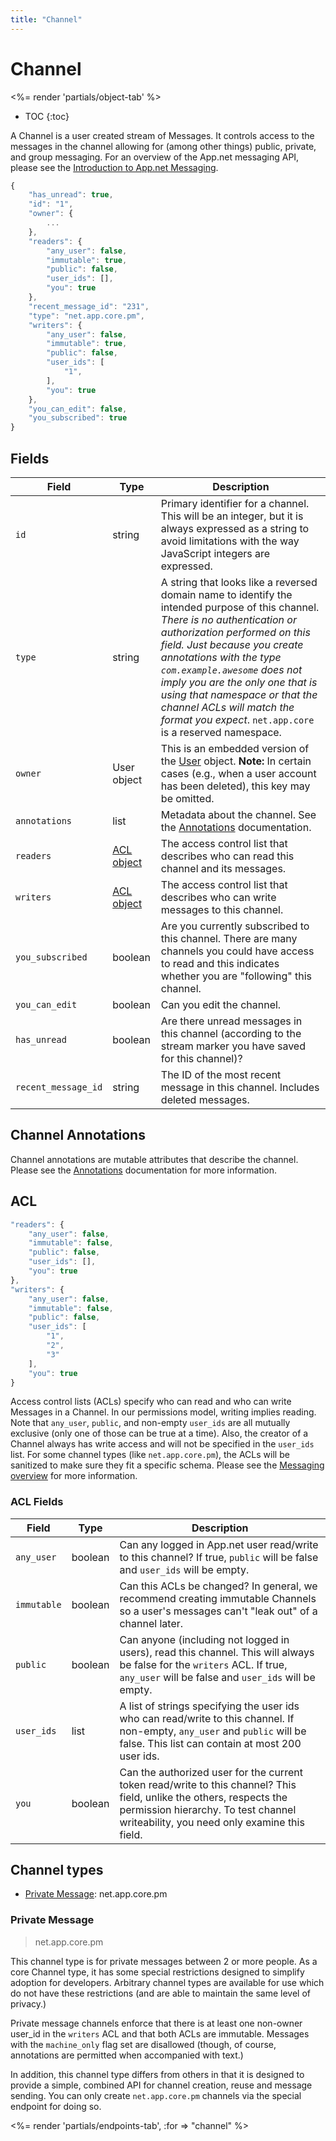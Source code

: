 ```yaml
---
title: "Channel"
---
```


# Channel

<%= render 'partials/object-tab' %>

* TOC
{:toc}

A Channel is a user created stream of Messages. It controls access to the messages in the channel allowing for (among other things) public, private, and group messaging. For an overview of the App.net messaging API, please see the [Introduction to App.net Messaging](/docs/basics/messaging/).

~~~ js
{
    "has_unread": true,
    "id": "1",
    "owner": {
        ...
    },
    "readers": {
        "any_user": false,
        "immutable": true,
        "public": false,
        "user_ids": [],
        "you": true
    },
    "recent_message_id": "231",
    "type": "net.app.core.pm",
    "writers": {
        "any_user": false,
        "immutable": true,
        "public": false,
        "user_ids": [
            "1",
        ],
        "you": true
    },
    "you_can_edit": false,
    "you_subscribed": true
}
~~~

## Fields

<table>
    <thead>
        <tr>
            <th>Field</th>
            <th>Type</th>
            <th>Description</th>
        </tr>
    </thead>
    <tbody>
        <tr>
            <td><code>id</code></td>
            <td>string</td>
            <td>Primary identifier for a channel. This will be an integer, but it is always expressed as a string to avoid limitations with the way JavaScript integers are expressed.</td>
        </tr>
        <tr>
            <td><code>type</code></td>
            <td>string</td>
            <td>A string that looks like a reversed domain name to identify the intended purpose of this channel. <em>There is no authentication or authorization performed on this field. Just because you create annotations with the type <code>com.example.awesome</code> does not imply you are the only one that is using that namespace or that the channel ACLs will match the format you expect</em>. <code>net.app.core</code> is a reserved namespace.</td>
        </tr>
        <tr>
            <td><code>owner</code></td>
            <td>User object</td>
            <td>This is an embedded version of the <a href='/docs/resources/user/'>User</a> object. <b>Note:</b> In certain cases (e.g., when a user account has been deleted), this key may be omitted.</td>
        </tr>
        <tr>
            <td><code>annotations</code></td>
            <td>list</td>
            <td>Metadata about the channel. See the <a href="/docs/meta/annotations/">Annotations</a> documentation.</td>
        </tr>
        <tr>
            <td><code>readers</code></td>
            <td><a href="#acl">ACL object</a></td>
            <td>The access control list that describes who can read this channel and its messages.</td>
        </tr>
        <tr>
            <td><code>writers</code></td>
            <td><a href="#acl">ACL object</a></td>
            <td>The access control list that describes who can write messages to this channel.</td>
        </tr>
        <tr>
            <td><code>you_subscribed</code></td>
            <td>boolean</td>
            <td>Are you currently subscribed to this channel. There are many channels you could have access to read and this indicates whether you are "following" this channel.</td>
        </tr>
        <tr>
            <td><code>you_can_edit</code></td>
            <td>boolean</td>
            <td>Can you edit the channel.</td>
        </tr>
        <tr>
            <td><code>has_unread</code></td>
            <td>boolean</td>
            <td>Are there unread messages in this channel (according to the stream marker you have saved for this channel)?</td>
        </tr>
        <tr>
            <td><code>recent_message_id</code></td>
            <td>string</td>
            <td>The ID of the most recent message in this channel. Includes deleted messages.</td>
        </tr>
    </tbody>
</table>

## Channel Annotations

Channel annotations are mutable attributes that describe the channel. Please see the [Annotations](/docs/meta/annotations/)  documentation for more information.

## ACL

~~~ js
"readers": {
    "any_user": false,
    "immutable": false,
    "public": false,
    "user_ids": [],
    "you": true
},
"writers": {
    "any_user": false,
    "immutable": false,
    "public": false,
    "user_ids": [
        "1",
        "2",
        "3"
    ],
    "you": true
}
~~~

Access control lists (ACLs) specify who can read and who can write Messages in a Channel. In our permissions model, writing implies reading. Note that ```any_user```, ```public```, and non-empty ```user_ids``` are all mutually exclusive (only one of those can be true at a time). Also, the creator of a Channel always has write access and will not be specified in the ```user_ids``` list. For some channel types (like ```net.app.core.pm```), the ACLs will be sanitized to make sure they fit a specific schema. Please see the [Messaging overview](/docs/basics/messaging/) for more information.

### ACL Fields

<table>
    <thead>
        <tr>
            <th>Field</th>
            <th>Type</th>
            <th>Description</th>
        </tr>
    </thead>
    <tbody>
        <tr>
            <td><code>any_user</code></td>
            <td>boolean</td>
            <td>Can any logged in App.net user read/write to this channel? If true, <code>public</code> will be false and <code>user_ids</code> will be empty.</td>
        </tr>
        <tr>
            <td><code>immutable</code></td>
            <td>boolean</td>
            <td>Can this ACLs be changed? In general, we recommend creating immutable Channels so a user's messages can't "leak out" of a channel later.</td>
        </tr>
        <tr>
            <td><code>public</code></td>
            <td>boolean</td>
            <td>Can anyone (including not logged in users), read this channel. This will always be false for the <code>writers</code> ACL. If true, <code>any_user</code> will be false and <code>user_ids</code> will be empty.</td>
        </tr>
        <tr>
            <td><code>user_ids</code></td>
            <td>list</td>
            <td>A list of strings specifying the user ids who can read/write to this channel. If non-empty, <code>any_user</code> and <code>public</code> will be false. This list can contain at most 200 user ids.</td>
        </tr>
        <tr>
            <td><code>you</code></td>
            <td>boolean</td>
            <td>Can the authorized user for the current token read/write to this channel? This field, unlike the others, respects the permission hierarchy. To test channel writeability, you need only examine this field.</td>
        </tr>
    </tbody>
</table>


## Channel types

* [Private Message](#private-message): net.app.core.pm

### Private Message

> net.app.core.pm

This channel type is for private messages between 2 or more people. As a core Channel type, it has some special restrictions designed to simplify adoption for developers. Arbitrary channel types are available for use which do not have these restrictions (and are able to maintain the same level of privacy.)

Private message channels enforce that there is at least one non-owner user_id in the ```writers``` ACL and that both ACLs are immutable. Messages with the `machine_only` flag set are disallowed (though, of course, annotations are permitted when accompanied with text.)

In addition, this channel type differs from others in that it is designed to provide a simple, combined API for channel creation, reuse and message sending. You can only create `net.app.core.pm` channels via the special endpoint for doing so.

<%= render 'partials/endpoints-tab', :for => "channel" %>
